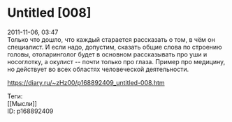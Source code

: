 Untitled [008]
===============

   
 2011-11-06, 03:47   
  Только что дошло, что каждый старается рассказать о том, в чём он специалист. И если надо, допустим, сказать общие слова по строению головы, отоларинголог будет в основном рассказывать про уши и носоглотку, а окулист -- почти только про глаза. Пример про медицину, но действует во всех областях человеческой деятельности.   
    
 <https://diary.ru/~zHz00/p168892409_untitled-008.htm>   
   
 Теги:   
 [[Мысли]]   
 ID: p168892409